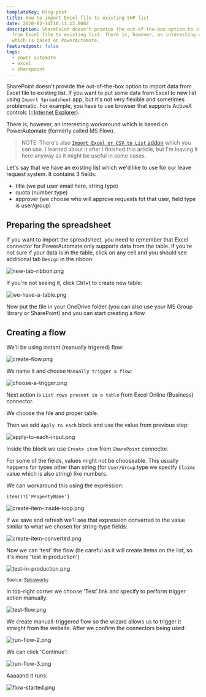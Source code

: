 ```yaml
---
templateKey: blog-post
title: How to import Excel file to existing SHP list
date: 2020-02-14T10:11:12.000Z
description: SharePoint doesn't provide the out-of-the-box option to import data
  from Excel file to existing list. There is, however, an interesting workaround
  which is based on PowerAutomate.
featuredpost: false
tags:
  - power automate
  - excel
  - sharepoint
---
```

SharePoint doesn't provide the out-of-the-box option to import data from Excel file to existing list. If you want to put some data from Excel to new list using `Import Spreadsheet` app, but it's not very flexible and sometimes problematic. For example, you have to use browser that supports ActiveX controls ([\=Internet Explorer](https://www.techwalla.com/articles/what-browsers-support-activex)).

There is, however, an interesting workaround which is based on PowerAutomate (formerly called MS Flow).

> NOTE: There's also [`Import Excel or CSV to List` addon](https://appsource.microsoft.com/en-us/product/office/WA104380432?tab=Overview) which you can use. I learned about it after I finished this article, but I'm leaving it here anyway as it might be useful in some cases.

Let's say that we have an existing list which we'd like to use for our leave request system. It contains 3 fields:

* title (we put user email here, string type)
* quota (number type)
* approver (we choose who will approve requests fot that user, field type is user/group)

<!--more-->

## Preparing the spreadsheet

If you want to import the spreadsheet, you need to remember that Excel connector for PowerAutomate only supports data from the table. If you're not sure if your data is in the table, click on any cell and you should see additional tab `Design` in the ribbon:

![new-tab-ribbon.png](/img/posts/import-excel-to-shp/new-tab-ribbon.png)

If you're not seeing it, click Ctrl+t to create new table:

![we-have-a-table.png](/img/posts/import-excel-to-shp/we-have-a-table.png)

Now put the file in your OneDrive folder (you can also use your MS Group library or SharePoint) and you can start creating a flow.

## Creating a flow

We'll be using instant (manually trigered) flow:

![create-flow.png](/img/posts/import-excel-to-shp/create-flow.png)

We name it and choose `Manually trigger a flow`:

![choose-a-trigger.png](/img/posts/import-excel-to-shp/choose-a-trigger.png)

Next action is `List rows present in a table` from Excel Online (Business) connector.

We choose the file and proper table.

Then we add `Apply to each` block and use the value from previous step:

![apply-to-each-input.png](/img/posts/import-excel-to-shp/apply-to-each-input.png)

Inside the block we use `Create item` from `SharePoint` connector.

For some of the fields, values might not be chooseable. This usually happens for types other than string (for `User/Group` type we specify `Claims` value which is also string) like numbers.

We can workaround this using the expression:

```
item()?['PropertyName']
```

![create-item-inside-loop.png](/img/posts/import-excel-to-shp/create-item-inside-loop.png)

If we save and refresh we'll see that expression converted to the value similar to what we chosen for string-type fields:

![create-item-converted.png](/img/posts/import-excel-to-shp/create-item-converted.png)

Now we can 'test' the flow (be careful as it will create items on the list, so it's more 'test in production')

![test-in-production.png](/img/posts/import-excel-to-shp/test-in-production.png)

<sub>Source: [Spiceworks](https://community.spiceworks.com/topic/2026463-testing-upgrades-without-a-test-environment)</sub>

In top-right corner we choose 'Test' link and specify to perform trigger action manually:

![test-flow.png](/img/posts/import-excel-to-shp/test-flow.png)

We create manuall-triggered flow so the wizard allows us to trigger it straight from the website. After we confirm the connectors being used:

![run-flow-2.png](/img/posts/import-excel-to-shp/run-flow-2.png)

We can click 'Continue':

![run-flow-3.png](/img/posts/import-excel-to-shp/run-flow-3.png)

Aaaaand it runs:

![flow-started.png](/img/posts/import-excel-to-shp/flow-started.png)